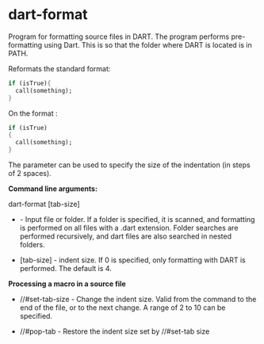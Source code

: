 # dart-format

Program for formatting source files in DART. The program performs pre-formatting using Dart. This is so that the folder where DART is located is in PATH.

Reformats the standard format:
```dart
if (isTrue){
  call(something);
}
```

On the format :
```dart
if (isTrue)
{
  call(something);
}
```

The parameter can be used to specify the size of the indentation (in steps of 2 spaces).

**Command line arguments:**

dart-format <source> [tab-size]

  * <source> - Input file or folder. If a folder is specified, it is scanned, and formatting is performed on all files with a .dart extension. Folder searches are performed recursively, and dart files are also searched in nested folders.

  * [tab-size] - indent size.  If 0 is specified, only formatting with DART is performed. The default is 4.

**Processing a macro in a source file**

  * //#set-tab-size - Change the indent size. Valid from the command to the end of the file, or to the next change. A range of 2 to 10 can be specified.

  * //#pop-tab - Restore the indent size set by //#set-tab size

